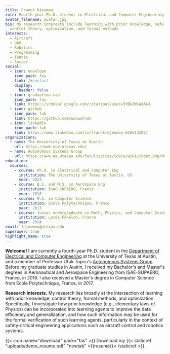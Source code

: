 ```yaml
---
title: Franck Djeumou
role: Fourth-year Ph.D. student in Electrical and Computer Engineering
avatar_filename: avatar.jpg
bio: My research interests include learning with prior knowledge, safe learning,
  control theory, optimization, and formal methods
interests:
  - Aircraft
  - UAV
  - Robotics
  - Programming
  - Tennis
  - Soccer
social:
  - icon: envelope
    icon_pack: fas
    link: /#contact
    display:
      header: false
  - icon: graduation-cap
    icon_pack: fas
    link: https://scholar.google.com/citations?user=5YBGZWcAAAAJ
  - icon: github
    icon_pack: fab
    link: https://github.com/wuwushrek
  - icon: linkedin
    icon_pack: fab
    link: https://www.linkedin.com/in/franck-djeumou-626613202/
organizations:
  - name: The University of Texas at Austin
    url: https://www.ece.utexas.edu/
  - name: Autonomous Systems Group
    url: https://www.ae.utexas.edu/facultysites/topcu/wiki/index.php/Main_Page
education:
  courses:
    - course: Ph.D. in Electrical and Computer Eng
      institution: The University of Texas at Austin, US
      year: 2023
    - course: B.S. and M.S. in Aerospace Eng
      institution: ISAE-SUPAERO, France
      year: 2018
    - course: M.S. in Computer Science
      institution: École Polytechnique, France
      year: 2017
    - course: Junior undergraduate in Math, Physics, and Computer Science
      institution: Lycée Fénelon, France
      year: 2014
email: fdjeumou@utexas.edu
superuser: true
highlight_name: true
---
```

**Welcome!**  I am currently a fourth-year Ph.D. student in the [Department of Electrical and Computer Engineering](https://www.ece.utexas.edu/) at the University of Texas at Austin, and a member of Professor Ufuk Topcu's [Autonomous Systems Group](https://www.ae.utexas.edu/facultysites/topcu/wiki/index.php/Main_Page). Before my graduate studies in Austin, I received my Bachelor's and Master's degrees in Aeronautical and Aerospace Engineering from ISAE-SUPAERO, France, in 2018. I also received a Master's degree in Computer Science from École Polytechnique, France, in 2017.

**Research Interests.**  My research lies broadly at the intersection of learning with prior knowledge, control theory, formal methods, and optimization. Specifically, I investigate how prior knowledge (e.g., elementary laws of Physics) can be incorporated into learning agents to improve the data efficiency and generalization, and how such information may be used for the formal verification of such learning agents, particularly in the context of safety-critical engineering applications such as aircraft control and robotics systems.

{{< icon name="download" pack="fas" >}} Download my {{< staticref "uploads/demo_resume.pdf" "newtab" >}}resumé{{< /staticref >}}.